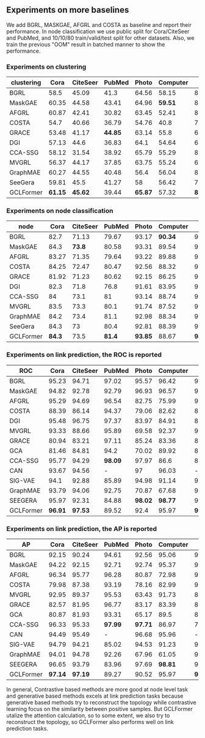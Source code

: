 ## Experiments on more baselines

We add BGRL, MASKGAE, AFGRL and COSTA as baseline and report their performance. In node classification we use public split for Cora/CiteSeer and PubMed, and 10/10/80 train/valid/test split for other datasets. Also, we train the previous "OOM" result in batched manner to show the performance.

### Experiments on clustering

| clustering | Cora  | CiteSeer | PubMed | Photo | Computer | CS    | Physics | Mean   |
|------------|-------|----------|--------|-------|----------|-------|---------|--------|
| BGRL       | 58.5  | 45.09    | 41.3   | 64.56 | 58.15    | 83.28 | 76.91   | 61.11  |
| MaskGAE    | 60.35 | 44.58    | 43.41  | 64.96 | __59.51__    | 82.89 | 76.78   | 61.78  |
| AFGRL      | 60.87 | 42.41    | 30.82  | 63.45 | 52.41    | 82    | 75.22   | 58.17  |
| COSTA      | 54.7  | 40.66    | 36.79  | 54.76 | 40.8     | 77.95 | 67.42   | 53.30  |
| GRACE      | 53.48 | 41.17    | __44.85__  | 63.14 | 55.8     | 66.4  | 65.34   | 55.74  |
| DGI        | 57.13 | 44.6     | 36.83  | 64.1  | 54.64    | 68.79 | 62.87   | 55.57  |
| CCA-SSG    | 58.12 | 31.54    | 38.92  | 65.79 | 55.29    | 80.53 | 75.62   | 57.97  |
| MVGRL      | 56.37 | 44.17    | 37.85  | 63.75 | 55.24    | 69.32 | 67.95   | 56.38  |
| GraphMAE   | 60.27 | 44.55    | 40.48  | 56.4  | 56.04    | 80.3  | 73.54   | 58.80  |
| SeeGera    | 59.81 | 45.5     | 41.27  | 58    | 56.42    | 76.6  | 77.32   | 59.27  |
| GCLFormer  | __61.15__ | __45.62__    | 39.44  | __65.87__ | 57.32    | __88.71__ | __77.6__    | __62.24__  |


### Experiments on node classification

| node      | Cora  | CiteSeer | PubMed | Photo | Computer | CS    | Physics | Mean   |
|-----------|-------|----------|--------|-------|----------|-------|---------|--------|
| BGRL      | 82.7  | 71.13    | 79.67  | 93.17 | __90.34__    | 93.31 | 95.73   | 86.58  |
| MaskGAE   | 84.3  | __73.8__     | 80.58  | 93.31 | 89.54    | 93.28 | 95.77   | 87.23  |
| AFGRL     | 83.27 | 71.35    | 79.64  | 93.22 | 89.88    | 93.27 | 95.69   | 86.62  |
| COSTA     | 84.25 | 72.47    | 80.47  | 92.56 | 88.32    | 92.95 | 95.74   | 86.68  |
| GRACE     | 81.92 | 71.23    | 80.62  | 92.15 | 86.25    | 92.93 | 95.26   | 85.77  |
| DGI       | 82.3  | 71.8     | 76.8   | 91.61 | 83.95    | 92.15 | 94.51   | 84.73  |
| CCA-SSG   | 84    | 73.1     | 81     | 93.14 | 88.74    | 93.31 | 95.38   | 86.95  |
| MVGRL     | 83.5  | 73.3     | 80.1   | 91.74 | 87.52    | 92.11 | 95.33   | 86.23  |
| GraphMAE  | 84.2  | 73.4     | 81.1   | 92.98 | 88.34    | 93.08 | 95.3    | 86.91  |
| SeeGera   | 84.3  | 73       | 80.4   | 92.81 | 88.39    | 93.84 | 95.39   | 86.88  |
| GCLFormer | __84.3__  | 73.5     | __81.4__   | __93.85__ | 88.67    | __94.85__ | __96.14__   | __87.53__  |


### Experiments on link prediction, the ROC is reported
| ROC       | Cora  | CiteSeer | PubMed | Photo | Computer | CS    | Physics | Mean   |
|-----------|-------|----------|--------|-------|----------|-------|---------|--------|
| BGRL      | 95.23 | 94.71    | 97.02  | 95.57 | 96.42    | 95.06 | 92.02   | 95.15  |
| MaskGAE   | 94.82 | 92.78    | 92.79  | 96.93 | 96.57    | 96.69 | 97.15   | 95.39  |
| AFGRL     | 95.29 | 94.69    | 96.54  | 82.75 | 75.99    | 94.81 | 94.52   | 90.66  |
| COSTA     | 88.39 | 86.14    | 94.37  | 79.06 | 82.62    | 88.55 | 87.26   | 86.63  |
| DGI       | 95.48 | 96.75    | 97.37  | 83.97 | 84.91    | 84.57 | 92.79   | 90.83  |
| MVGRL     | 93.33 | 88.66    | 95.89  | 69.58 | 92.37    | 91.45 | 87.92   | 88.46  |
| GRACE     | 80.94 | 83.21    | 97.11  | 85.24 | 83.36    | 87.67 | 84.57   | 86.01  |
| GCA       | 81.46 | 84.81    | 94.2   | 70.02 | 89.92    | 84.35 | 85.75   | 84.36  |
| CCA-SSG   | 95.77 | 94.29    | __98.09__  | 97.97 | 86.6     | 83.34 | 98.6    | 93.52  |
| CAN       | 93.67 | 94.56    | -      | 97    | 96.03    | -     | -       | -      |
| SIG-VAE   | 94.1  | 92.88    | 85.89  | 94.98 | 91.14    | 95.26 | 96.47   | 92.96  |
| GraphMAE  | 93.79 | 94.06    | 92.75  | 70.87 | 67.68    | 95.58 | 95.95   | 87.24  |
| SEEGERA   | 95.97 | 92.31    | 84.88  | __98.02__ | __98.77__    | 97.87 | 97.24   | 95.01  |
| GCLFormer | __96.91__ | __97.53__    | 89.52  | 92.4  | 95.97    | __98.88__ | __99.19__   | __95.77__  |


### Experiments on link prediction, the AP is reported
| AP        | Cora  | CiteSeer | PubMed | Photo | Computer | CS    | Physics | Mean   |
|-----------|-------|----------|--------|-------|----------|-------|---------|--------|
| BGRL      | 92.15 | 90.24    | 94.61  | 92.56 | 95.06    | 91.53 | 89.47   | 92.23  |
| MaskGAE   | 94.22 | 92.15    | 92.71  | 92.74 | 95.37    | 96.8  | 97.18   | 94.45  |
| AFGRL     | 96.34 | 95.77    | 96.28  | 80.87 | 72.98    | 94.97 | 95.32   | 90.36  |
| COSTA     | 79.98 | 87.38    | 93.19  | 78.16 | 82.99    | 90.34 | 91.28   | 86.19  |
| MVGRL     | 92.95 | 89.37    | 95.53  | 63.43 | 91.73    | 89.14 | 86.47   | 86.95  |
| GRACE     | 82.57 | 81.95    | 96.77  | 83.17 | 83.39    | 86.84 | 83.39   | 85.44  |
| GCA       | 80.87 | 81.93    | 93.31  | 65.17 | 89.5     | 83.24 | 82.86   | 82.41  |
| CCA-SSG   | 96.33 | 95.33    | __97.99__  | __97.71__ | 86.97    | 76.31 | 98.57   | 92.74  |
| CAN       | 94.49 | 95.49    | -      | 96.68 | 95.96    | -     | -       | -      |
| SIG-VAE   | 94.79 | 94.21    | 85.02  | 94.53 | 91.23    | 94.93 | 96.28   | 93.00  |
| GraphMAE  | 94.01 | 94.78    | 92.26  | 67.96 | 61.05    | 94.6  | 95.22   | 85.70  |
| SEEGERA   | 96.65 | 93.79    | 83.96  | 97.69 | __98.81__    | 97.12 | 98.12   | 95.16  |
| GCLFormer | __97.14__ | __97.19__    | 89.27  | 90.52 | 95.97    | __98.07__ | __99.4__    | __95.37__  |

In general, Contrastive based methods are more good at node level task and generative based methods excels at link prediction tasks because generative based methods try to reconstruct the topology while contrastive learning focus on the similarity between positive samples. But GCLFormer utalize the attention calculation, so to some extent, we also try to reconstruct the topology, so GCLFormer also performs well on link prediction tasks.

